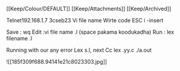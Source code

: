 [[Keep/Colour/DEFAULT]] [[Keep/Attachments]] [[Keep/Archived]] 

Telnet192.168.1.7
3cseb23
Vi file name
Wirte code 
ESC i -insert


Save : wq
Edit :vi file name .l  (space pakama koodukadha)
Run : lex filename .l
 

Running with our any error 
Lex s.l, next
Cc lex .yy.c
./a.out




![[185f309f688.94141e21c8023303.jpg]]